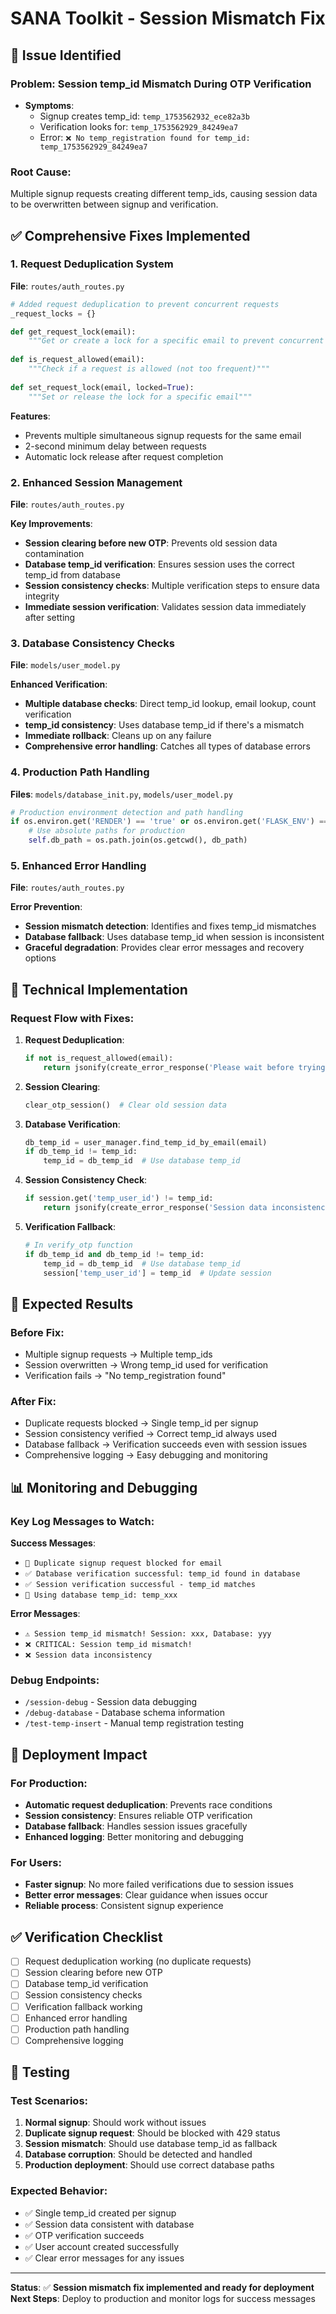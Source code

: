 # SANA Toolkit - Session Mismatch Fix

## 🚨 **Issue Identified**

### **Problem**: Session temp_id Mismatch During OTP Verification
- **Symptoms**: 
  - Signup creates temp_id: `temp_1753562932_ece82a3b`
  - Verification looks for: `temp_1753562929_84249ea7`
  - Error: `❌ No temp_registration found for temp_id: temp_1753562929_84249ea7`

### **Root Cause**: 
Multiple signup requests creating different temp_ids, causing session data to be overwritten between signup and verification.

## ✅ **Comprehensive Fixes Implemented**

### **1. Request Deduplication System**
**File**: `routes/auth_routes.py`

```python
# Added request deduplication to prevent concurrent requests
_request_locks = {}

def get_request_lock(email):
    """Get or create a lock for a specific email to prevent concurrent requests"""
    
def is_request_allowed(email):
    """Check if a request is allowed (not too frequent)"""
    
def set_request_lock(email, locked=True):
    """Set or release the lock for a specific email"""
```

**Features**:
- Prevents multiple simultaneous signup requests for the same email
- 2-second minimum delay between requests
- Automatic lock release after request completion

### **2. Enhanced Session Management**
**File**: `routes/auth_routes.py`

**Key Improvements**:
- **Session clearing before new OTP**: Prevents old session data contamination
- **Database temp_id verification**: Ensures session uses the correct temp_id from database
- **Session consistency checks**: Multiple verification steps to ensure data integrity
- **Immediate session verification**: Validates session data immediately after setting

### **3. Database Consistency Checks**
**File**: `models/user_model.py`

**Enhanced Verification**:
- **Multiple database checks**: Direct temp_id lookup, email lookup, count verification
- **temp_id consistency**: Uses database temp_id if there's a mismatch
- **Immediate rollback**: Cleans up on any failure
- **Comprehensive error handling**: Catches all types of database errors

### **4. Production Path Handling**
**Files**: `models/database_init.py`, `models/user_model.py`

```python
# Production environment detection and path handling
if os.environ.get('RENDER') == 'true' or os.environ.get('FLASK_ENV') == 'production':
    # Use absolute paths for production
    self.db_path = os.path.join(os.getcwd(), db_path)
```

### **5. Enhanced Error Handling**
**File**: `routes/auth_routes.py`

**Error Prevention**:
- **Session mismatch detection**: Identifies and fixes temp_id mismatches
- **Database fallback**: Uses database temp_id when session is inconsistent
- **Graceful degradation**: Provides clear error messages and recovery options

## 🔧 **Technical Implementation**

### **Request Flow with Fixes**:

1. **Request Deduplication**:
   ```python
   if not is_request_allowed(email):
       return jsonify(create_error_response('Please wait before trying again')), 429
   ```

2. **Session Clearing**:
   ```python
   clear_otp_session()  # Clear old session data
   ```

3. **Database Verification**:
   ```python
   db_temp_id = user_manager.find_temp_id_by_email(email)
   if db_temp_id != temp_id:
       temp_id = db_temp_id  # Use database temp_id
   ```

4. **Session Consistency Check**:
   ```python
   if session.get('temp_user_id') != temp_id:
       return jsonify(create_error_response('Session data inconsistency'))
   ```

5. **Verification Fallback**:
   ```python
   # In verify_otp function
   if db_temp_id and db_temp_id != temp_id:
       temp_id = db_temp_id  # Use database temp_id
       session['temp_user_id'] = temp_id  # Update session
   ```

## 🎯 **Expected Results**

### **Before Fix**:
- Multiple signup requests → Multiple temp_ids
- Session overwritten → Wrong temp_id used for verification
- Verification fails → "No temp_registration found"

### **After Fix**:
- Duplicate requests blocked → Single temp_id per signup
- Session consistency verified → Correct temp_id always used
- Database fallback → Verification succeeds even with session issues
- Comprehensive logging → Easy debugging and monitoring

## 📊 **Monitoring and Debugging**

### **Key Log Messages to Watch**:

**Success Messages**:
- `🔄 Duplicate signup request blocked for email`
- `✅ Database verification successful: temp_id found in database`
- `✅ Session verification successful - temp_id matches`
- `🔄 Using database temp_id: temp_xxx`

**Error Messages**:
- `⚠️ Session temp_id mismatch! Session: xxx, Database: yyy`
- `❌ CRITICAL: Session temp_id mismatch!`
- `❌ Session data inconsistency`

### **Debug Endpoints**:
- `/session-debug` - Session data debugging
- `/debug-database` - Database schema information
- `/test-temp-insert` - Manual temp registration testing

## 🚀 **Deployment Impact**

### **For Production**:
- **Automatic request deduplication**: Prevents race conditions
- **Session consistency**: Ensures reliable OTP verification
- **Database fallback**: Handles session issues gracefully
- **Enhanced logging**: Better monitoring and debugging

### **For Users**:
- **Faster signup**: No more failed verifications due to session issues
- **Better error messages**: Clear guidance when issues occur
- **Reliable process**: Consistent signup experience

## ✅ **Verification Checklist**

- [ ] Request deduplication working (no duplicate requests)
- [ ] Session clearing before new OTP
- [ ] Database temp_id verification
- [ ] Session consistency checks
- [ ] Verification fallback working
- [ ] Enhanced error handling
- [ ] Production path handling
- [ ] Comprehensive logging

## 🔄 **Testing**

### **Test Scenarios**:
1. **Normal signup**: Should work without issues
2. **Duplicate signup request**: Should be blocked with 429 status
3. **Session mismatch**: Should use database temp_id as fallback
4. **Database corruption**: Should be detected and handled
5. **Production deployment**: Should use correct database paths

### **Expected Behavior**:
- ✅ Single temp_id created per signup
- ✅ Session data consistent with database
- ✅ OTP verification succeeds
- ✅ User account created successfully
- ✅ Clear error messages for any issues

---

**Status**: ✅ **Session mismatch fix implemented and ready for deployment**
**Next Steps**: Deploy to production and monitor logs for success messages 